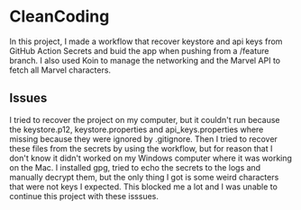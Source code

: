 # CleanCoding

In this project, I made a workflow that recover keystore and api keys from GitHub Action Secrets and buid the app when pushing from a /feature branch.
I also used Koin to manage the networking and the Marvel API to fetch all Marvel characters.

## Issues

I tried to recover the project on my computer, but it couldn't run because the keystore.p12, keystore.properties and api_keys.properties where missing because they were ignored by .gitignore. Then I tried to recover these files from the secrets by using the workflow, but for reason that I don't know it didn't worked on my Windows computer where it was working on the Mac. I installed gpg, tried to echo the secrets to the logs and manually decrypt them, but the only thing I got is some weird characters that were not keys I expected. This blocked me a lot and I was unable to continue this project with these isssues.

